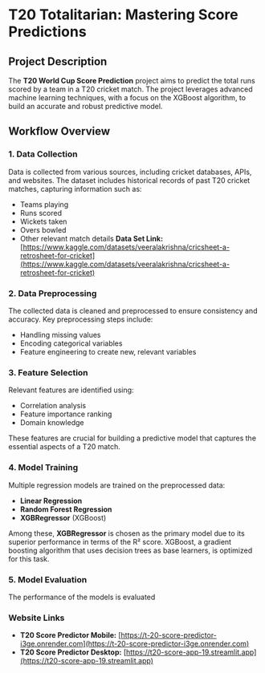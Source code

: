 # T20 Totalitarian: Mastering Score Predictions

## Project Description

The **T20 World Cup Score Prediction** project aims to predict the total runs scored by a team in a T20 cricket match. The project leverages advanced machine learning techniques, with a focus on the XGBoost algorithm, to build an accurate and robust predictive model.

## Workflow Overview

### 1. Data Collection
Data is collected from various sources, including cricket databases, APIs, and websites. The dataset includes historical records of past T20 cricket matches, capturing information such as:
- Teams playing
- Runs scored
- Wickets taken
- Overs bowled
- Other relevant match details
**Data Set Link:** [https://www.kaggle.com/datasets/veeralakrishna/cricsheet-a-retrosheet-for-cricket](https://www.kaggle.com/datasets/veeralakrishna/cricsheet-a-retrosheet-for-cricket)

### 2. Data Preprocessing
The collected data is cleaned and preprocessed to ensure consistency and accuracy. Key preprocessing steps include:
- Handling missing values
- Encoding categorical variables
- Feature engineering to create new, relevant variables

### 3. Feature Selection
Relevant features are identified using:
- Correlation analysis
- Feature importance ranking
- Domain knowledge

These features are crucial for building a predictive model that captures the essential aspects of a T20 match.

### 4. Model Training
Multiple regression models are trained on the preprocessed data:
- **Linear Regression**
- **Random Forest Regression**
- **XGBRegressor** (XGBoost)

Among these, **XGBRegressor** is chosen as the primary model due to its superior performance in terms of the R² score. XGBoost, a gradient boosting algorithm that uses decision trees as base learners, is optimized for this task.

### 5. Model Evaluation
The performance of the models is evaluated

### Website Links
- **T20 Score Predictor Mobile:** [https://t-20-score-predictor-i3ge.onrender.com](https://t-20-score-predictor-i3ge.onrender.com)
- **T20 Score Predictor Desktop:** [https://t20-score-app-19.streamlit.app](https://t20-score-app-19.streamlit.app)

